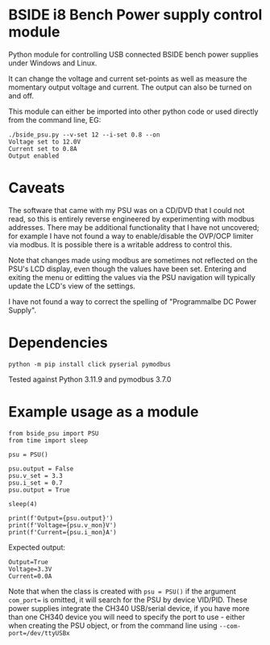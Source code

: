 # BSIDE i8 Bench Power supply control module
Python module for controlling USB connected BSIDE bench power supplies under Windows and Linux.

It can change the voltage and current set-points as well as measure the momentary output voltage and current.
The output can also be turned on and off.

This module can either be imported into other python code or used directly from the command line, EG:

```
./bside_psu.py --v-set 12 --i-set 0.8 --on
Voltage set to 12.0V
Current set to 0.8A
Output enabled
```

# Caveats

The software that came with my PSU was on a CD/DVD that I could not read, so this is entirely reverse engineered by experimenting with modbus addresses.  There may be additional functionality that I have not uncovered; for example I have not found a way to enable/disable the OVP/OCP limiter via modbus.  It is possible there is a writable address to control this.

Note that changes made using modbus are sometimes not reflected on the PSU's LCD display, even though the values have been set. Entering and exiting the menu or editting the values via the PSU navigation will typically update the LCD's view of the settings.

I have not found a way to correct the spelling of "Programmalbe DC Power Supply".

# Dependencies

`python -m pip install click pyserial pymodbus`

Tested against Python 3.11.9 and pymodbus 3.7.0

# Example usage as a module

```
from bside_psu import PSU
from time import sleep

psu = PSU()

psu.output = False
psu.v_set = 3.3
psu.i_set = 0.7
psu.output = True

sleep(4)

print(f'Output={psu.output}')
print(f'Voltage={psu.v_mon}V')
print(f'Current={psu.i_mon}A')
```

Expected output:
```
Output=True
Voltage=3.3V
Current=0.0A
```

Note that when the class is created with `psu = PSU()` if the argument `com_port=` is omitted, it will search for the PSU by device VID/PID.
These power supplies integrate the CH340 USB/serial device, if you have more than one CH340 device you will need to specify the port to use - either when creating the PSU object, or from the command line using `--com-port=/dev/ttyUSBx`

